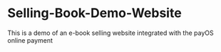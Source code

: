 # Selling-Book-Demo-Website
This is a demo of an e-book selling website integrated with the payOS online payment
